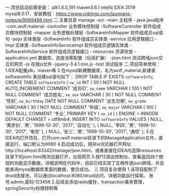 一.项目启动前需安装：
jdk1.8.0_191
maven3.6.1
intellij IDEA 2019
mysql8.0.17，安装教程：https://www.cnblogs.com/laumians-notes/p/9069498.html
二.主要目录
manage
	-src
		-main 主程序
			- java java程序
				-com.wolf.material
					-controller 业务模块控制层
						-SoftwareController 软件组成员模块控制层
					-mapper 业务逻辑处理层
						-SoftwareInfoMapper 软件组成员sql语句
					-pojo  实体类层
						-SoftwareInfo 软件组成员实体类
					-service 应用逻辑接口
						-Impl 实体类
							-SoftwareInfoServiceImpl 软件组成员逻辑实体类
						-SoftwareInfoService 软件组成员逻辑接口
			- resources 资源存放
				-application.yml 数据库，连接池等配置（后续扩展）
				-json.html 测试跨域json交互的网页
				-js 存放js文件
					-jquery-3.4.1.min.js
		-test 测试程序
二.项目简单使用：
1.IDEA配置jdk，maven等
2.在mysql新建数据库，名为wolf_material,新建表softwareInfo
表创建sql语句如下：
DROP TABLE
IF
	EXISTS `softwareInfo`;
CREATE TABLE `softwareInfo` (
`sw_id` INT ( 50 ) NOT NULL AUTO_INCREMENT COMMENT '成员ID',
`sw_name` VARCHAR ( 100 ) NOT NULL COMMENT '成员姓名',
`sw_sex` VARCHAR ( 30 ) NOT NULL COMMENT '性别',
`sw_birthday` DATE NOT NULL COMMENT '出生日期',
`sw_grade` VARCHAR ( 30 ) NOT NULL COMMENT '年级',
`sw_major` VARCHAR ( 100 ) NOT NULL COMMENT '专业',
PRIMARY KEY ( `sw_id` ) 
) ENGINE = INNODB DEFAULT CHARSET = utf8mb4;
INSERT INTO `softwareInfo`
VALUES
	( NULL, '黄彦钊', '男', '1999-10-30', '2017', '自动化' ),
	( NULL, '李四', '男', '1999-10-30', '2017', '电信' ),
	( NULL, '张三', '男', '1999-10-30', '2017', '通信' );
3.在IDEA内打开项目，打开com.wolf.material目录下的ManageApplication文件，直接运行，端口默认为8080
4.启动成功后，用非ie浏览器打开网址http://localhost:63342/manage/json.html，或者直接在IDEA内选择resources目录下的json.html用浏览器打开，出现网页
5.按f12调出控制台，查看返回四个按钮的功能显示数据，详细说明在代码中，目前已经实现了互相传递json跨域，并且能查询mysql数据库里面的数据，整合成功。
三.项目复杂使用
1.该项目配制了druid连接池，可以通过localhost:8080/druid访问，详细功能自行探索。
账号:admin,密码:123456
2.后续会添加redis缓存，transaction事务管理，springSecurity权限控制等

